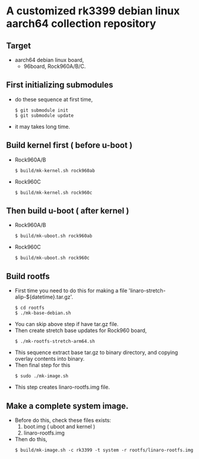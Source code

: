 # A customized rk3399 debian linux aarch64 collection repository

## Target
* aarch64 debian linux board,
	* 96board, Rock960A/B/C.

## First initializing submodules
* do these sequence at first time,
	```
	$ git submodule init
	$ git submodule update
	```
* it may takes long time.

## Build kernel first ( before u-boot )
* Rock960A/B
	```
	$ build/mk-kernel.sh rock960ab
	```
* Rock960C
	```
	$ build/mk-kernel.sh rock960c
	```

## Then build u-boot ( after kernel )
* Rock960A/B
	```
	$ build/mk-uboot.sh rock960ab
	```
* Rock960C
	```
	$ build/mk-uboot.sh rock960c
	```

## Build rootfs
* First time you need to do this for making a file 'linaro-stretch-alip-${datetime}.tar.gz'.
	```
	$ cd rootfs
	$ ./mk-base-debian.sh
	```
* You can skip above step if have tar.gz file.
* Then create stretch base updates for Rock960 board,
	```
	$ ./mk-rootfs-stretch-arm64.sh
	```
* This sequence extract base tar.gz to binary directory, and copying overlay contents into binary.
* Then final step for this
	```
	$ sudo ./mk-image.sh
	```
* This step creates linaro-rootfs.img file.

## Make a complete system image.
* Before do this, check these files exists:
    1. boot.img ( uboot and kernel )
    1. linaro-rootfs.img
* Then do this,
	```
	$ build/mk-image.sh -c rk3399 -t system -r rootfs/linaro-rootfs.img
	```
